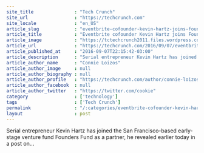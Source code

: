 ```yaml
---
site_title               : "Tech Crunch"
site_url                 : "https://techcrunch.com"
site_locale              : "en_US"
article_slug             : "eventbrite-cofounder-kevin-hartz-joins-founders-fund-as-partner"
article_title            : "Eventbrite cofounder Kevin Hartz joins Founders Fund as partner"
article_image            : "https://tctechcrunch2011.files.wordpress.com/2016/09/screen-shot-2016-09-07-at-10-20-55-pm.png?w=764&h=400&crop=1"
article_url              : "https://techcrunch.com/2016/09/07/eventbrite-cofounder-kevin-hartz-joins-founders-fund-as-partner/"
article_published_at     : "2016-09-07T22:15:42-03:00"
article_description      : "Serial entrepreneur Kevin Hartz has joined the San Francisco-based early-stage venture fund Founders Fund as a partner, he revealed earlier today in a post on..."
article_author_name      : "Connie Loizos"
article_author_image     : null
article_author_biography : null
article_author_profile   : "https://techcrunch.com/author/connie-loizos/"
article_author_facebook  : null
article_author_twitter   : "https://twitter.com/cookie"
category                 : ['technology']
tags                     : ['Tech Crunch']
permalink                : "/:categories/eventbrite-cofounder-kevin-hartz-joins-founders-fund-as-partner/"
layout                   : post
---
```


Serial entrepreneur Kevin Hartz has joined the San Francisco-based early-stage venture fund Founders Fund as a partner, he revealed earlier today in a post on...
